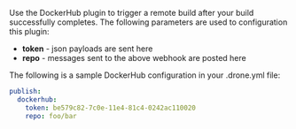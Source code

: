 Use the DockerHub plugin to trigger a remote build after your build successfully completes.
The following parameters are used to configuration this plugin:

* **token** - json payloads are sent here
* **repo** - messages sent to the above webhook are posted here

The following is a sample DockerHub configuration in your .drone.yml file:

```yaml
publish:
  dockerhub:
    token: be579c82-7c0e-11e4-81c4-0242ac110020
    repo: foo/bar
```
